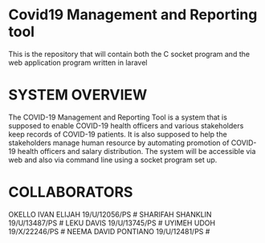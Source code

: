 # Covid19 Management and Reporting tool
This is the repository that will contain both the C socket program and the web application program written in laravel

# SYSTEM OVERVIEW
The COVID-19 Management and Reporting Tool is a system that is supposed to enable COVID-19 health officers and various stakeholders keep records of COVID-19 patients. It is also supposed to help the stakeholders manage human resource by automating promotion of COVID-19 health officers and salary distribution. The system will be accessible via web and also via command line using a socket program set up.

# COLLABORATORS
OKELLO IVAN ELIJAH 19/U/12056/PS #
SHARIFAH SHANKLIN 19/U/13487/PS #
LEKU DAVIS 19/U/13745/PS #
UYIMEH UDOH 19/X/22246/PS #
NEEMA DAVID PONTIANO 19/U/12481/PS #
